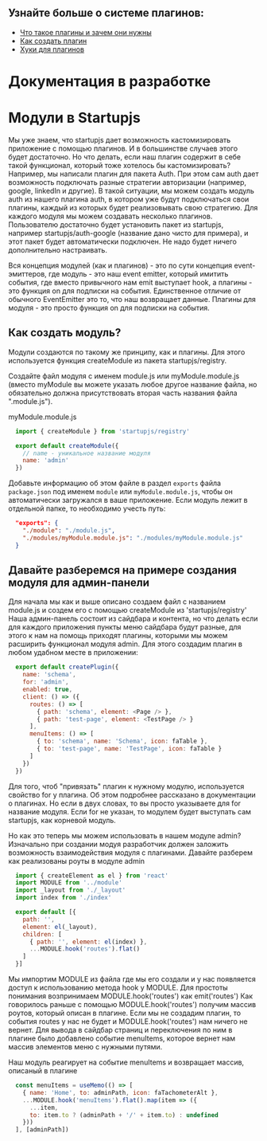 ## Узнайте больше о системе плагинов:
- [Что такое плагины и зачем они нужны](https://github.com/startupjs/startupjs/blob/master/packages/startupjs/aboutPlugins.ru.md)
- [Как создать плагин](https://github.com/startupjs/startupjs/blob/master/packages/startupjs/createPlugin.ru.md)
- [Хуки для плагинов](https://github.com/startupjs/startupjs/blob/master/packages/startupjs/README.ru.md)

# Документация в разработке

# Модули в Startupjs
Мы уже знаем, что startupjs дает возможность кастомизировать приложение с помощью плагинов. И в большинстве случаев этого будет достаточно. Но что делать, если наш плагин содержит в себе такой функционал, который тоже хотелось бы кастомизировать? Например, мы написали плагин для пакета Auth. При этом сам auth дает возможность подключать разные стратегии авторизации (например, google, linkedIn и другие). В такой ситуации, мы можем создать модуль auth из нашего плагина auth, в котором уже будут подключаться свои плагины, каждый из которых будет реализовывать свою стратегию. Для каждого модуля мы можем создавать несколько плагинов. Пользователю достаточно будет установить пакет из startupjs, например startupjs/auth-google (название дано чисто для примера), и этот пакет будет автоматически подключен. Не надо будет ничего дополнительно настраивать.

Вся концепция модулей (как и плагинов) - это по сути концепция event-эмиттеров, где модуль - это наш event emitter, который имитить события, где вместо привычного нам emit выступает hook, а плагины - это функция on для подписки на события.
Единственное отличие от обычного EventEmitter это то, что наш возвращает данные.
Плагины для модуля - это просто функция on для подписки на события.

## Как создать модуль?

Модули создаются по такому же принципу, как и плагины. Для этого используется функция createModule из пакета startupjs/registry.

Создайте файл модуля с именем module.js или myModule.module.js (вместо myModule вы можете указать любое другое название файла, но обязательно должна присутствовать вторая часть названия файла ".module.js").

myModule.module.js

```js
  import { createModule } from 'startupjs/registry'

  export default createModule({
    // name - уникальное название модуля
    name: 'admin'
  })
```

Добавьте информацию об этом файле в раздел `exports` файла `package.json` под именем `module` или `myModule.module.js`, чтобы он автоматически загружался в ваше приложение. Если модуль лежит в отдельной папке, то необходимо учесть путь:

```json
  "exports": {
    "./module": "./module.js",
    "./modules/myModule.module.js": "./modules/myModule.module.js"
  }
```

## Давайте разберемся на примере создания модуля для админ-панели
Для начала мы как и выше описано создаем файл с названием module.js и создем его с помощью createModule из 'startupjs/registry'
Наша админ-панель состоит из сайдбара и контента, но что делать если для каждого приложения пункты меню сайдбара будут разные, для этого к нам на помощь приходят плагины, которыми мы можем расширить функционал модуля admin.
Для этого создадим плагин в любом удабном месте в приложении:

```js
  export default createPlugin({
    name: 'schema',
    for: 'admin',
    enabled: true,
    client: () => ({
      routes: () => [
        { path: 'schema', element: <Page /> },
        { path: 'test-page', element: <TestPage /> }
      ],
      menuItems: () => [
        { to: 'schema', name: 'Schema', icon: faTable },
        { to: 'test-page', name: 'TestPage', icon: faTable }
      ]
    })
  })
```

Для того, чтоб "привязать" плагин к нужному модулю, используется свойство for у плагина. Об этом подробнее рассказано в документации о плагинах. Но если в двух словах, то вы просто указываете для for название модуля. Если for не указан, то модулем будет выступать сам startupjs, как корневой модуль.

Но как это теперь мы можем использовать в нашем модуле admin?
Изначально при создании модуя разработчик должен заложить возможность взаимодействия модуля с плагинами. Давайте разберем как реализованы роуты в модуле admin

```js
  import { createElement as el } from 'react'
  import MODULE from '../module'
  import _layout from './_layout'
  import index from './index'

  export default [{
    path: '',
    element: el(_layout),
    children: [
      { path: '', element: el(index) },
      ...MODULE.hook('routes').flat()
    ]
  }]
```

Мы импортим MODULE из файла где мы его создали и у нас появляется доступ к использованию метода hook у MODULE.
Для простоты понимания возпринимаем MODULE.hook('routes') как emit('routes')
Как говорилось раньше с помощью MODULE.hook('routes') получим массив роутов, который описан в плагине. Если мы не создадим плагин, то события routes у нас не будет и MODULE.hook('routes') нам ничего не вернет.
Для вывода в сайдбар страниц и переключения по ним в плагине было добавлено событие menuItems, которое вернет нам массив элементов меню с нужными путями.

Наш модуль реагирует на событие menuItems и возвращает массив, описаный в плагине

```js
  const menuItems = useMemo(() => [
    { name: 'Home', to: adminPath, icon: faTachometerAlt },
    ...MODULE.hook('menuItems').flat().map(item => ({
      ...item,
      to: item.to ? (adminPath + '/' + item.to) : undefined
    }))
  ], [adminPath])
```

